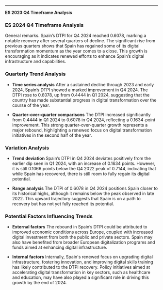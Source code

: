 ---

**ES 2023 Q4 Timeframe Analysis**

### ES 2024 Q4 Timeframe Analysis

General remarks. Spain’s DTPI for Q4 2024 reached 0.6078, marking a notable recovery after several quarters of decline. The significant rise from previous quarters shows that Spain has regained some of its digital transformation momentum as the year comes to a close. This growth is encouraging as it indicates renewed efforts to enhance Spain’s digital infrastructure and capabilities.

### Quarterly Trend Analysis

- **Time series analysis**
  After a sustained decline through 2023 and early 2024, Spain’s DTPI showed a marked improvement in Q4 2024. The DTPI rose to 0.6078, up from 0.4444 in Q1 2024, suggesting that the country has made substantial progress in digital transformation over the course of the year.

- **Quarter-over-quarter comparisons**
  The DTPI increased significantly from 0.4444 in Q1 2024 to 0.6078 in Q4 2024, reflecting a 0.1634-point improvement. This strong quarter-over-quarter growth represents a major rebound, highlighting a renewed focus on digital transformation initiatives in the second half of the year.

### Variation Analysis

- **Trend deviation**
  Spain’s DTPI in Q4 2024 deviates positively from the earlier dip seen in Q1 2024, with an increase of 0.1634 points. However, it is still 0.1066 points below the Q4 2022 peak of 0.7144, indicating that while Spain has recovered, there is still room to fully regain its digital potential.

- **Range analysis**
  The DTPI of 0.6078 in Q4 2024 positions Spain closer to its historical highs, although it remains below the peak observed in late 2022. This upward trajectory suggests that Spain is on a path to recovery but has not yet fully reached its potential.

### Potential Factors Influencing Trends

- **External factors**
  The rebound in Spain’s DTPI could be attributed to improved economic conditions across Europe, coupled with increased digital investment from both the public and private sectors. Spain may also have benefited from broader European digitalization programs and funds aimed at enhancing digital infrastructure.

- **Internal factors**
  Internally, Spain's renewed focus on upgrading digital infrastructure, fostering innovation, and improving digital skills training has likely contributed to the DTPI recovery. Policy initiatives aimed at accelerating digital transformation in key sectors, such as healthcare and education, may have also played a significant role in driving this growth by the end of 2024.


<!-- --- -->